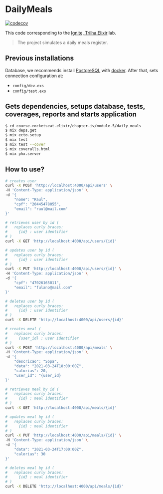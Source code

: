 # DailyMeals

[![codecov](https://codecov.io/gh/raulpe7eira/course-rocketseat-elixir/branch/main/graph/badge.svg?flag=chapter_iv-module_5-daily_meals)](https://codecov.io/gh/raulpe7eira/course-rocketseat-elixir/tree/main/chapter-iv/module-5/daily_meals)

This code corresponding to the [Ignite, Trilha Elixir](https://app.rocketseat.com.br/ignite/elixir/) lab.

> The project simulates a daily meals register.

## Previous installations

Database, we recommends install [PostgreSQL](https://www.postgresql.org/) with [docker](https://hub.docker.com/_/postgres). After that, sets connection configuration at:
- `config/dev.exs`
- `config/test.exs`

## Gets dependencies, setups database, tests, coverages, reports and starts application

```bash
$ cd course-rocketseat-elixir/chapter-iv/module-5/daily_meals
$ mix deps.get
$ mix ecto.setup
$ mix test
$ mix test --cover
$ mix coveralls.html
$ mix phx.server
```

## How to use?

```bash
# creates user
curl -X POST 'http://localhost:4000/api/users' \
-H 'Content-Type: application/json' \
-d '{
    "nome": "Raul",
    "cpf": "20445478055",
    "email": "raul@mail.com"
}'

# retrieves user by id (
#   replaces curly braces:
#     {id} : user identifier
# )
curl -X GET 'http://localhost:4000/api/users/{id}'

# updates user by id (
#   replaces curly braces:
#     {id} : user identifier
# )
curl -X PUT 'http://localhost:4000/api/users/{id}' \
-H 'Content-Type: application/json' \
-d '{
    "cpf": "47026165011",
    "email": "fulano@mail.com"
}'

# deletes user by id (
#   replaces curly braces:
#     {id} : user identifier
# )
curl -X DELETE 'http://localhost:4000/api/users/{id}'

# creates meal (
#   replaces curly braces:
#     {user_id} : user identifier
# )
curl -X POST 'http://localhost:4000/api/meals' \
-H 'Content-Type: application/json' \
-d '{
    "descricao": "Sopa",
    "data": "2021-03-24T18:00:00Z",
    "calorias": 20,
    "user_id": "{user_id}
}'

# retrieves meal by id (
#   replaces curly braces:
#     {id} : meal identifier
# )
curl -X GET 'http://localhost:4000/api/meals/{id}'

# updates meal by id (
#   replaces curly braces:
#     {id} : meal identifier
# )
curl -X PUT 'http://localhost:4000/api/meals/{id}' \
-H 'Content-Type: application/json' \
-d '{
    "data": "2021-03-24T17:00:00Z",
    "calorias": 30
}'

# deletes meal by id (
#   replaces curly braces:
#     {id} : meal identifier
# )
curl -X DELETE 'http://localhost:4000/api/meals/{id}'
```

